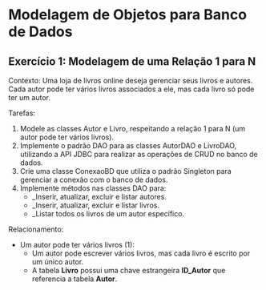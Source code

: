 # Modelagem de Objetos para Banco de Dados

## Exercício 1: Modelagem de uma Relação 1 para N <br/>
Contexto: Uma loja de livros online deseja gerenciar seus livros e autores. Cada autor pode ter vários livros associados a ele, mas cada livro só pode ter um autor.

Tarefas:
1. Modele as classes Autor e Livro, respeitando a relação 1 para N (um autor pode ter vários livros).
2. Implemente o padrão DAO para as classes AutorDAO e LivroDAO, utilizando a API JDBC para realizar as operações de CRUD no banco de dados.
3. Crie uma classe ConexaoBD que utiliza o padrão Singleton para gerenciar a conexão com o banco de dados.
4. Implemente métodos nas classes DAO para:
    - _Inserir, atualizar, excluir e listar autores.
    - _Inserir, atualizar, excluir e listar livros.
    - _Listar todos os livros de um autor específico.

Relacionamento:
- Um autor pode ter vários livros (1):
  -  Um autor pode escrever vários livros, mas cada livro é escrito por um único autor.
  - A tabela **Livro** possui uma chave estrangeira **ID_Autor** que referencia a tabela **Autor**.
